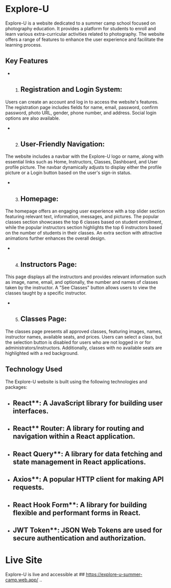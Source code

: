 # Explore-U
 Explore-U is a website dedicated to a summer camp school focused on photography education. It provides a platform for students to enroll and learn various extra-curricular activities related to photography. The website offers a range of features to enhance the user experience and facilitate the learning process.

## Key Features
- 1. ## Registration and Login System: 
Users can create an account and log in to access the website's features. The registration page includes fields for name, email, password, confirm password, photo URL, gender, phone number, and address. Social login options are also available.
- 2. ## User-Friendly Navigation: 
The website includes a navbar with the Explore-U logo or name, along with essential links such as Home, Instructors, Classes, Dashboard, and User profile picture. The navbar dynamically adjusts to display either the profile picture or a Login button based on the user's sign-in status.
- 3. ## Homepage: 
The homepage offers an engaging user experience with a top slider section featuring relevant text, information, messages, and pictures. The popular classes section showcases the top 6 classes based on student enrollment, while the popular instructors section highlights the top 6 instructors based on the number of students in their classes. An extra section with attractive animations further enhances the overall design.
- 4. ## Instructors Page: 
This page displays all the instructors and provides relevant information such as image, name, email, and optionally, the number and names of classes taken by the instructor. A "See Classes" button allows users to view the classes taught by a specific instructor.
- 5. ## Classes Page: 
The classes page presents all approved classes, featuring images, names, instructor names, available seats, and prices. Users can select a class, but the selection button is disabled for users who are not logged in or for administrators/instructors. Additionally, classes with no available seats are highlighted with a red background.

## Technology Used
The Explore-U website is built using the following technologies and packages:
- ## React**: A JavaScript library for building user interfaces.
- ## React** Router: A library for routing and navigation within a React application.
- ## React Query**: A library for data fetching and state management in React applications.
- ## Axios**: A popular HTTP client for making API requests.
- ## React Hook Form**: A library for building flexible and performant forms in React.
- ## JWT Token**: JSON Web Tokens are used for secure authentication and authorization.

# Live Site
Explore-U is live and accessible at ## https://explore-u-summer-camp.web.app/ ..
